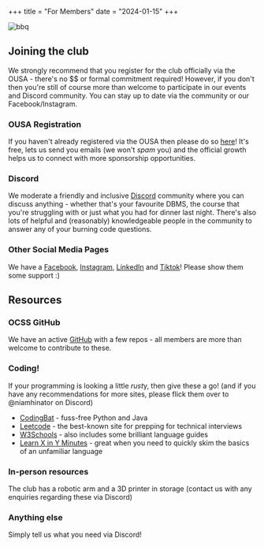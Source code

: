 +++
title = "For Members"
date = "2024-01-15"
+++

![bbq](/images/bbq2.jpg)

## Joining the club
We strongly recommend that you register for the club officially via the OUSA - there's no $$ or formal commitment required! However, if you don't then you're still of course more than welcome to participate in our events and Discord community. You can stay up to date via the community or our Facebook/Instagram.

### OUSA Registration
If you haven't already registered via the OUSA then please do so [here](https://www.ousa.org.nz/clubsandsocs/clubs/clubs-list/otago-computing-students-society)! It's free, lets us send you emails (we won't *spam* you) and the official growth helps us to connect with more sponsorship opportunities.

### Discord
We moderate a friendly and inclusive [Discord](https://discord.com/invite/bpmFsDbprD) community where you can discuss anything - whether that's your favourite DBMS, the course that you're struggling with or just what you had for dinner last night. There's also lots of helpful and (reasonably) knowledgeable people in the community to answer any of your burning code questions.

### Other Social Media Pages
We have a [Facebook](https://www.facebook.com/OtagoCSS), [Instagram](https://www.instagram.com/otagocss/), [LinkedIn](https://nz.linkedin.com/company/otago-computing-students-society) and [Tiktok](https://www.tiktok.com/@otago.css)! Please show them some support :)

## Resources

### OCSS GitHub 
We have an active [GitHub](https://github.com/Otago-Computing-Students-Society) with a few repos - all members are more than welcome to contribute to these.

### Coding!  
If your programming is looking a little *rust*y, then give these a go! (and if you have any recommendations for more sites, please flick them over to @niamhinator on Discord)
- [CodingBat](https://codingbat.com/java) - fuss-free Python and Java
- [Leetcode](https://leetcode.com/) - the best-known site for prepping for technical interviews
- [W3Schools](https://www.w3schools.com/quiztest/) - also includes some brilliant language guides
- [Learn X in Y Minutes](https://learnxinyminutes.com/) - great when you need to quickly skim the basics of an unfamiliar language

### In-person resources
The club has a robotic arm and a 3D printer in storage (contact us with any enquiries regarding these via Discord)  

### Anything else
Simply tell us what you need via Discord!  
